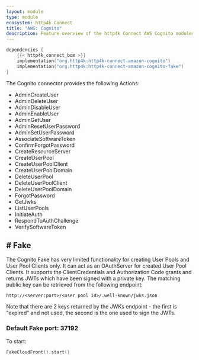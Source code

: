 ```yaml
---
layout: module
type: module
ecosystem: http4k Connect
title: "AWS: Cognito"
description: Feature overview of the http4k Connect AWS Cognito modules
---
```


```kotlin
dependencies {
    {{< http4k_connect_bom >}}
    implementation("org.http4k:http4k-connect-amazon-cognito")
    implementation("org.http4k:http4k-connect-amazon-cognito-fake")
}
```


The Cognito connector provides the following Actions:

- AdminCreateUser
- AdminDeleteUser
- AdminDisableUser
- AdminEnableUser
- AdminGetUser
- AdminResetUserPassword
- AdminSetUserPassword
- AssociateSoftwareToken
- ConfirmForgotPassword
- CreateResourceServer
- CreateUserPool
- CreateUserPoolClient
- CreateUserPoolDomain
- DeleteUserPool
- DeleteUserPoolClient
- DeleteUserPoolDomain
- ForgotPassword
- GetJwks
- ListUserPools
- InitiateAuth
- RespondToAuthChallenge
- VerifySoftwareToken

## # Fake

The Cognito Fake has very limited functionality for creating User Pools and User Pool Clients only.
It can act as an OAuthServer for created User Pool Clients. It supports the ClientCredentials and
Authorization Code grants and returns JWTs which have been signed with a private key. The matching public key can be
retrieved from the following endpoint:

`http://<server:port>/<user pool id>/.well-known/jwks.json`

Note that there are 2 keys returned by the JWKs endpoint - the first is "expired" and not used, the second is the one
used to sign the JWTs.

### Default Fake port: 37192

To start:

```kotlin
FakeCloudFront().start()
```
